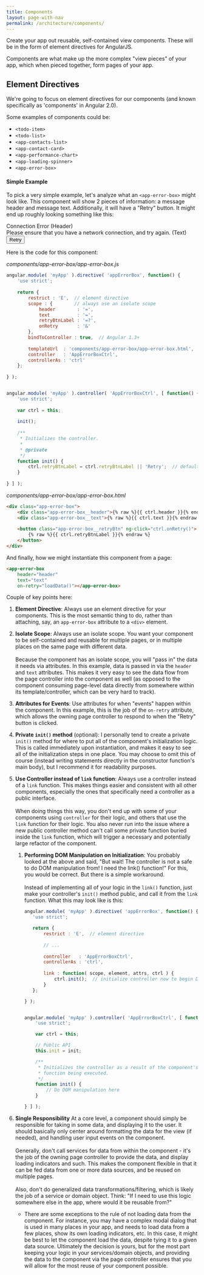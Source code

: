 ```yaml
---
title: Components
layout: page-with-nav
permalink: /architecture/components/
---
```


Create your app out reusable, self-contained view components. These will be in 
the form of element directives for AngularJS.

Components are what make up the more complex "view pieces" of your app, which 
when pieced together, form pages of your app.


## Element Directives

We're going to focus on element directives for our components (and known 
specifically as 'components' in Angular 2.0).

Some examples of components could be:

- `<todo-item>`
- `<todo-list>`
- `<app-contacts-list>`
- `<app-contact-card>`
- `<app-performance-chart>`
- `<app-loading-spinner>`
- `<app-error-box>`


#### Simple Example

To pick a very simple example, let's analyze what an `<app-error-box>` might 
look like. This component will show 2 pieces of information: a message header 
and message text. Additionally, it will have a "Retry" button. It might end up
roughly looking something like this:

<div class="example-frame mb20">
    <div class="app-error-box">
        <div class="app-error-box__header">Connection Error (Header)</div>
        <div class="app-error-box__text">Please ensure that you have a network connection, and try again. (Text)</div>
        <button class="app-error-box__retryBtn">Retry</button>
    </div>
</div>

Here is the code for this component:

*components/app-error-box/app-error-box.js*

```javascript
angular.module( 'myApp' ).directive( 'appErrorBox', function() {
    'use strict';
    
    return {
        restrict : 'E',  // element directive
        scope : {        // always use an isolate scope
            header        : '=',
            text          : '=',
            retryBtnLabel : '=?',
            onRetry       : '&'
        },
        bindToController : true,  // Angular 1.3+
        
        templateUrl  : 'components/app-error-box/app-error-box.html',
        controller   : 'AppErrorBoxCtrl',
        controllerAs : 'ctrl'
    };
    
} );


angular.module( 'myApp' ).controller( 'AppErrorBoxCtrl', [ function() {
    'use strict';
    
    var ctrl = this;
    
    init();
    
    /**
     * Initializes the controller.
     *
     * @private
     */
    function init() {
        ctrl.retryBtnLabel = ctrl.retryBtnLabel || 'Retry';  // default to "Retry"
    }
    
} ] );
```


*components/app-error-box/app-error-box.html*

```html
<div class="app-error-box">
    <div class="app-error-box__header">{% raw %}{{ ctrl.header }}{% endraw %}</div>
    <div class="app-error-box__text">{% raw %}{{ ctrl.text }}{% endraw %}</div>
    
    <button class="app-error-box__retryBtn" ng-click="ctrl.onRetry()">
        {% raw %}{{ ctrl.retryBtnLabel }}{% endraw %}
    </button>
</div>
```


And finally, how we might instantiate this component from a page:

```html
<app-error-box 
    header="header" 
    text="text" 
    on-retry="loadData()"></app-error-box>
```


Couple of key points here:

1. **Element Directive**: Always use an element directive for your components. 
   This is the most semantic thing to do, rather than attaching, say, an 
   `app-error-box` attribute to a `<div>` element.<br>
   
2. **Isolate Scope**: Always use an isolate scope. You want your component to be 
   self-contained and reusable for multiple pages, or in multiple places on the 
   same page with different data.<br><br>
   Because the component has an isolate scope, you will "pass in" the data it 
   needs via attributes. In this example, data is passed in via the `header` and 
   `text` attributes. This makes it very easy to see the data flow from the 
   page controller into the component as well (as opposed to the component 
   consuming page-level data directly from somewhere within its 
   template/controller, which can be very hard to track). 
   <br>
   
3. **Attributes for Events**: Use attributes for when "events" happen within the 
   component. In this example, this is the job of the `on-retry` attribute, 
   which allows the owning page controller to respond to when the "Retry" button 
   is clicked.<br>
   
4. **Private `init()` method** (optional): I personally tend to create a private 
   `init()` method for where to put all of the component's initialization logic. 
   This is called immediately upon instantiation, and makes it easy to see all
   of the initialization steps in one place. You may choose to omit this of 
   course (instead writing statements directly in the constructor function's 
   main body), but I recommend it for readability purposes.
   
5. **Use Controller instead of `link` function**: Always use a controller 
   instead of a `link` function. This makes things easier and consistent with 
   all other components, especially the ones that specifically need a controller 
   as a public interface.<br><br>
   When doing things this way, you don't end up with some of your components 
   using `controller` for their logic, and others that use the `link` function 
   for their logic. You also never run into the issue where a new public 
   controller method can't call some private function buried inside the `link` 
   function, which will trigger a necessary and potentially large refactor of 
   the component.<br>
   
    1. **Performing DOM Manipulation on Initialization**: You probably looked at
       the above and said, "But wait! The controller is not a safe to do DOM 
       manipulation from! I need the link() function!" For this, you would be 
       correct. But there is a simple workaround.<br><br>
       Instead of implementing all of your logic in the `link()` function, just 
       make your controller's `init()` method public, and call it from the 
       `link` function. What this may look like is this:
       
        ```javascript
        angular.module( 'myApp' ).directive( 'appErrorBox', function() {
           'use strict';
        
           return {
               restrict : 'E',  // element directive
              
               // ...
               
               controller   : 'AppErrorBoxCtrl',
               controllerAs : 'ctrl',
            
               link : function( scope, element, attrs, ctrl ) {
                   ctrl.init();  // initialize controller now to begin DOM manipulation
               }
           };
        
        } );
        
        
        angular.module( 'myApp' ).controller( 'AppErrorBoxCtrl', [ function() {
            'use strict';
        
            var ctrl = this;
        
            // Public API
            this.init = init;
        
            /**
             * Initializes the controller as a result of the component's `link`
             * function being executed.
             */
            function init() {
                // Do DOM manipulation here
            }
        
        } ] );
        ```

6. **Single Responsibility** At a core level, a component should simply be 
   responsible for taking in some data, and displaying it to the user. It should 
   basically only center around formatting the data for the view (if needed), 
   and handling user input events on the component.<br><br>
   Generally, don't call services for data from within the component - it's the 
   job of the owning page controller to provide the data, and display loading 
   indicators and such. This makes the component flexible in that it can be fed
   data from one or more data sources, and be reused on multiple pages.<br><br>
   Also, don't do generalized data transformations/filtering, which is likely 
   the job of a service or domain object. Think: "If I need to use this logic 
   somewhere else in the app, where would it be reusable from?"
   - There are some exceptions to the rule of not loading data from the 
     component. For instance, you may have a complex modal dialog that is used 
     in many places in your app, and needs to load data from a few places, show
     its own loading indicators, etc. In this case, it might be best to let the 
     component load the data, despite tying it to a given data source. 
     Ultimately the decision is yours, but for the most part keeping your logic 
     in your services/domain objects, and providing the data to the component 
     via the page controller ensures that you will allow for the most reuse 
     of your component possible. 
    